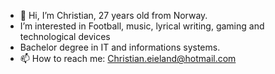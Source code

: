 - 👋 Hi, I’m Christian, 27 years old from Norway.
-  I’m interested in Football, music, lyrical writing, gaming and technological devices
-  Bachelor degree in IT and informations systems.
- 📫 How to reach me: Christian.eieland@hotmail.com

<!---
Lordkissa97/Lordkissa97 is a ✨ special ✨ repository because its `README.md` (this file) appears on your GitHub profile.
You can click the Preview link to take a look at your changes.
--->
